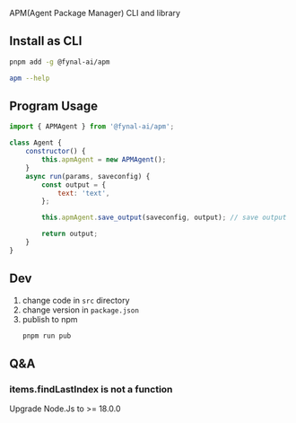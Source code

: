 APM(Agent Package Manager) CLI and library

## Install as CLI

```sh
pnpm add -g @fynal-ai/apm
```

```sh
apm --help
```

## Program Usage

```js
import { APMAgent } from '@fynal-ai/apm';

class Agent {
	constructor() {
		this.apmAgent = new APMAgent();
	}
	async run(params, saveconfig) {
		const output = {
			text: 'text',
		};

		this.apmAgent.save_output(saveconfig, output); // save output

		return output;
	}
}
```

## Dev

1. change code in `src` directory
2. change version in `package.json`
3. publish to npm
   ```sh
   pnpm run pub
   ```

## Q&A

### items.findLastIndex is not a function

Upgrade Node.Js to >= 18.0.0
